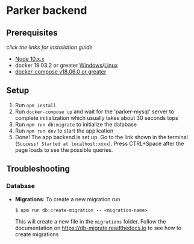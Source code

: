 # Parker backend

## Prerequisites

_click the links for installation guide_

- [ Node 10.x.x ](https://nodejs.org/en/download/)
- docker 19.03.2 or greater [Windows](https://docs.docker.com/docker-for-windows/install/)/[Linux](https://docs.docker.com/install/linux/docker-ce/ubuntu/)
- [docker-compose v18.06.0 or greater](https://docs.docker.com/compose/install/#install-compose)

## Setup

1. Run `npm install`
2. Run `docker-compose up` and wait for the 'parker-mysql' server to complete initialization which usually takes about 30 seconds tops
3. Run `npm run db:migrate` to initialize the database
4. Run `npm run dev` to start the application
5. Done! The app backend is set up. Go to the link shown in the terminal (`Success! Started at localhost:xxxx`).
   Press CTRL+Space after the page loads to see the possible queries.

## Troubleshooting

### Database

- **Migrations**:
  To create a new migration run
  ```
  $ npm run db:create-migration -- <migration-name>
  ```
  This will create a new file in the `migrations` folder. Follow the documentation on https://db-migrate.readthedocs.io to see how to create migrations

